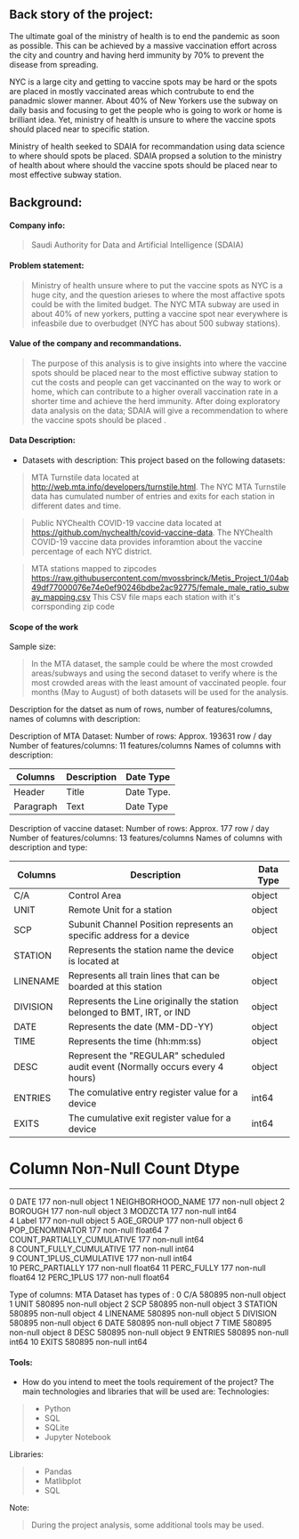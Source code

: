 ## Back story of the project:
The ultimate goal of the ministry of health is to end the pandemic as soon as possible. This can be achieved by a massive vaccination effort across the city and country and having herd immunity by 70% to prevent the disease from spreading.
  
NYC is a large city and getting to vaccine spots may be hard or the spots are placed in mostly vaccinated areas which contrubute to end the panadmic slower manner. 
About 40% of New Yorkers use the subway on daily basis and focusing to get the people who is going to work or home is brilliant idea.
Yet, ministry of health is unsure to where the vaccine spots should placed near to specific station.

Ministry of health seeked to SDAIA for recommandation using data science to where should spots be placed.
SDAIA propsed a solution to the ministry of health about where should the vaccine spots should be placed near to most effective subway station.

## Background:
#### Company info:
> Saudi Authority for Data and Artificial Intelligence (SDAIA)

#### Problem statement:
> Ministry of health unsure where to put the vaccine spots as NYC is a huge city, and the question arieses to where the most affactive spots could be with the limited budget.
> The NYC MTA subway are used in about 40% of new yorkers, putting a vaccine spot near everywhere is infeasbile due to overbudget (NYC has about 500 subway stations).
#### Value of the company and recommandations.
> The purpose of this analysis is to give insights into where the vaccine spots should be placed near to the most effictive subway station to cut the costs and people can get vaccinanted on the way to work or home, which can contribute to a higher overall vaccination rate in a shorter time and achieve the herd immunity.
> After doing exploratory data analysis on the data; SDAIA will give a recommendation to where the vaccine spots should be placed .

#### Data Description:
* Datasets with description:
This project based on the following datasets:

> MTA Turnstile data located at http://web.mta.info/developers/turnstile.html.
The NYC MTA Turnstile data has cumulated number of entries and exits for each station in different dates and time. 

> Public NYChealth COVID-19 vaccine data located at https://github.com/nychealth/covid-vaccine-data.
The NYChealth COVID-19 vaccine data provides inforamtion about the vaccine percentage of each NYC district.

> MTA stations mapped to zipcodes https://raw.githubusercontent.com/mvossbrinck/Metis_Project_1/04ab49df77000076e74e0ef90246bdbe2ac92775/female_male_ratio_subway_mapping.csv
> This CSV file maps each station with it's corrsponding zip code

#### Scope of the work
Sample size:
> In the MTA dataset, the sample could be where the most crowded areas/subways and using the second dataset to verify where is the most crowded areas with the least amount of vaccinated people.
>  four months (May to August) of both datasets will be used for the analysis.

Description for the datset as num of rows, number of features/columns, names of columns with description:

Description of MTA Dataset:
Number of rows: Approx. 193631 row / day
Number of features/columns: 11 features/columns
Names of columns with description:

| Columns     | Description | Date Type   |
| ----------- | ----------- | ----------- |
| Header      | Title       | Date Type.  |
| Paragraph   | Text        | Date Type   |

Description of vaccine dataset:
Number of rows: Approx. 177 row / day
Number of features/columns: 13 features/columns
Names of columns with description and type:

| Columns     | Description | Data Type   |
| ----------- | ----------- | ----------- |
| C/A      | Control Area       | object  |
| UNIT   | Remote Unit for a station        | object|
| SCP      | Subunit Channel Position represents an specific address for a device       | object  |
| STATION   | Represents the station name the device is located at | object|
| LINENAME      | Represents all train lines that can be boarded at this station       |object  |
| DIVISION   | Represents the Line originally the station belonged to BMT, IRT, or IND        | object   |
| DATE   | Represents the date (MM-DD-YY)        | object   |
| TIME      | Represents the time (hh:mm:ss)     | object  |
| DESC   | Represent the "REGULAR" scheduled audit event (Normally occurs every 4 hours)        | object   |
| ENTRIES      | The comulative entry register value for a device       | int64|
| EXITS   | The cumulative exit register value for a device        | int64   |


#   Column                      Non-Null Count  Dtype  
---  ------                      --------------  -----  
 0   DATE                        177 non-null    object 
 1   NEIGHBORHOOD_NAME           177 non-null    object 
 2   BOROUGH                     177 non-null    object 
 3   MODZCTA                     177 non-null    int64  
 4   Label                       177 non-null    object 
 5   AGE_GROUP                   177 non-null    object 
 6   POP_DENOMINATOR             177 non-null    float64
 7   COUNT_PARTIALLY_CUMULATIVE  177 non-null    int64  
 8   COUNT_FULLY_CUMULATIVE      177 non-null    int64  
 9   COUNT_1PLUS_CUMULATIVE      177 non-null    int64  
 10  PERC_PARTIALLY              177 non-null    float64
 11  PERC_FULLY                  177 non-null    float64
 12  PERC_1PLUS                  177 non-null    float64


Type of columns:
MTA Dataset has types of :
 0   C/A                                                                   580895 non-null  object
 1   UNIT                                                                  580895 non-null  object
 2   SCP                                                                   580895 non-null  object
 3   STATION                                                               580895 non-null  object
 4   LINENAME                                                              580895 non-null  object
 5   DIVISION                                                              580895 non-null  object
 6   DATE                                                                  580895 non-null  object
 7   TIME                                                                  580895 non-null  object
 8   DESC                                                                  580895 non-null  object
 9   ENTRIES                                                               580895 non-null  int64 
 10  EXITS                                                                 580895 non-null  int64

#### Tools:
* How do you intend to meet the tools requirement of the project? 
The main technologies and libraries that will be used are:
Technologies:
> - Python
> - SQL
> - SQLite
> - Jupyter Notebook

Libraries:
> - Pandas
> - Matlibplot
> - SQL

Note:
> During the project analysis, some additional tools may be used.

